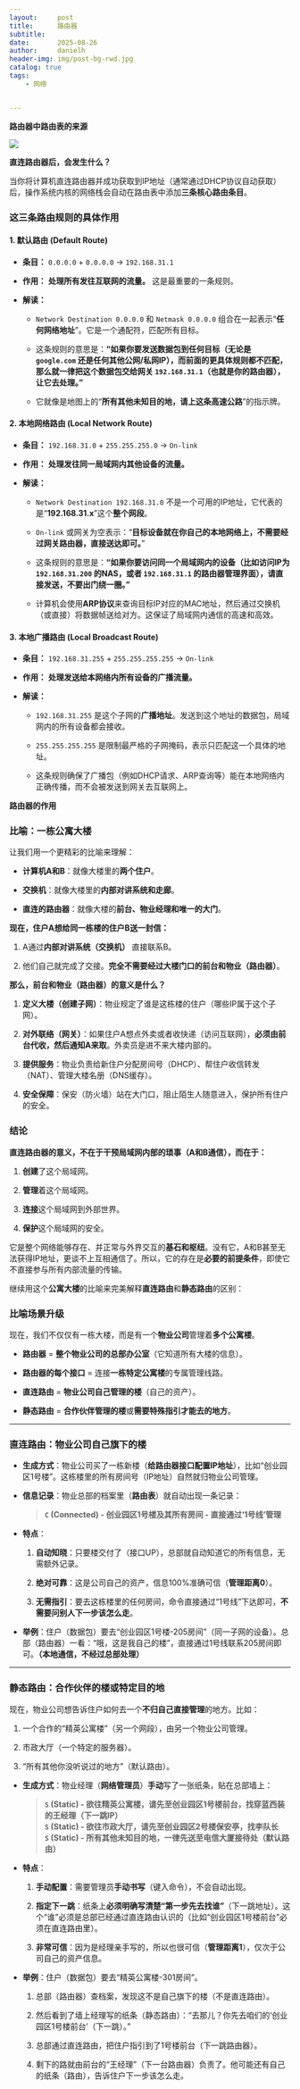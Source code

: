 ```yaml
---
layout:     post
title:      路由器
subtitle:   
date:       2025-08-26
author:     danielh
header-img: img/post-bg-rwd.jpg
catalog: true
tags:
    - 网络


---
```


**路由器中路由表的来源**

![](/imgs/2025-08-26/TILEayRxdJN0ynoX.png)

**直连路由器后，会发生什么？**

当你将计算机直连路由器并成功获取到IP地址（通常通过DHCP协议自动获取）后，操作系统内核的网络栈会自动在路由表中添加**三条核心路由条目**。

### 这三条路由规则的具体作用

#### 1. 默认路由 (Default Route)

-   **条目：** `0.0.0.0` + `0.0.0.0` -> `192.168.31.1`
    
-   **作用：** **处理所有发往互联网的流量。** 这是最重要的一条规则。
    
-   **解读：**
    
    -   `Network Destination 0.0.0.0` 和 `Netmask 0.0.0.0` 组合在一起表示“**任何网络地址**”。它是一个通配符，匹配所有目标。
        
    -   这条规则的意思是：**“如果你要发送数据包到任何目标（无论是 `google.com` 还是任何其他公网/私网IP），而前面的更具体规则都不匹配，那么就一律把这个数据包交给网关 `192.168.31.1`（也就是你的路由器），让它去处理。”**
        
    -   它就像是地图上的“**所有其他未知目的地，请上这条高速公路**”的指示牌。
        

#### 2. 本地网络路由 (Local Network Route)

-   **条目：** `192.168.31.0` + `255.255.255.0` -> `On-link`
    
-   **作用：** **处理发往同一局域网内其他设备的流量。**
    
-   **解读：**
    
    -   `Network Destination 192.168.31.0` 不是一个可用的IP地址，它代表的是“**192.168.31.x**”这个**整个网段**。
        
    -   `On-link` 或网关为空表示：“**目标设备就在你自己的本地网络上，不需要经过网关路由器，直接送达即可。**”
        
    -   这条规则的意思是：**“如果你要访问同一个局域网内的设备（比如访问IP为 `192.168.31.200` 的NAS，或者 `192.168.31.1` 的路由器管理界面），请直接发送，不要出门绕一圈。”**
        
    -   计算机会使用**ARP协议**来查询目标IP对应的MAC地址，然后通过交换机（或直接）将数据帧送给对方。这保证了局域网内通信的高速和高效。
        

#### 3. 本地广播路由 (Local Broadcast Route)

-   **条目：** `192.168.31.255` + `255.255.255.255` -> `On-link`
    
-   **作用：** **处理发送给本网络内所有设备的广播流量。**
    
-   **解读：**
    
    -   `192.168.31.255` 是这个子网的**广播地址**。发送到这个地址的数据包，局域网内的所有设备都会接收。
        
    -   `255.255.255.255` 是限制最严格的子网掩码，表示只匹配这一个具体的地址。
        
    -   这条规则确保了广播包（例如DHCP请求、ARP查询等）能在本地网络内正确传播，而不会被发送到网关去互联网上。

**路由器的作用**

### 比喻：一栋公寓大楼

让我们用一个更精彩的比喻来理解：

-   **计算机A和B**：就像大楼里的**两个住户**。
    
-   **交换机**：就像大楼里的**内部对讲系统和走廊**。
    
-   **直连的路由器**：就像大楼的**前台、物业经理和唯一的大门**。
    

**现在，住户A想给同一栋楼的住户B送一封信：**

1.  A通过**内部对讲系统（交换机）** 直接联系B。
    
2.  他们自己就完成了交接。**完全不需要经过大楼门口的前台和物业（路由器）**。
    

**那么，前台和物业（路由器）的意义是什么？**

1.  **定义大楼（创建子网）**：物业规定了谁是这栋楼的住户（哪些IP属于这个子网）。
    
2.  **对外联络（网关）**：如果住户A想点外卖或者收快递（访问互联网），**必须由前台代收，然后通知A来取**。外卖员是进不来大楼内部的。
    
3.  **提供服务**：物业负责给新住户分配房间号（DHCP）、帮住户收信转发（NAT）、管理大楼名册（DNS缓存）。
    
4.  **安全保障**：保安（防火墙）站在大门口，阻止陌生人随意进入，保护所有住户的安全。
    

### 结论

**直连路由器的意义，不在于干预局域网内部的琐事（A和B通信），而在于：**

1.  **创建**了这个局域网。
    
2.  **管理**着这个局域网。
    
3.  **连接**这个局域网到外部世界。
    
4.  **保护**这个局域网的安全。
    

它是整个网络能够存在、并正常与外界交互的**基石和枢纽**。没有它，A和B甚至无法获得IP地址，更谈不上互相通信了。所以，它的存在是**必要的前提条件**，即使它不直接参与所有内部流量的传输。

继续用这个**公寓大楼**的比喻来完美解释**直连路由**和**静态路由**的区别：

### 比喻场景升级

现在，我们不仅仅有一栋大楼，而是有一个**物业公司**管理着**多个公寓楼**。

-   **路由器** = **整个物业公司的总部办公室**（它知道所有大楼的信息）。
    
-   **路由器的每个接口** = 连接**一栋特定公寓楼**的专属管理线路。
    
-   **直连路由** = **物业公司自己管理的楼**（自己的资产）。
    
-   **静态路由** = **合作伙伴管理的楼**或**需要特殊指引才能去的地方**。
    

----------

### 直连路由：物业公司自己旗下的楼

-   **生成方式**：物业公司买了一栋新楼（**给路由器接口配置IP地址**），比如“创业园区1号楼”。这栋楼里的所有房间号（IP地址）自然就归物业公司管理。
    
-   **信息记录**：物业总部的档案里（**路由表**）就自动出现一条记录：
    
    > **`C` (Connected) - 创业园区1号楼及其所有房间 - 直接通过‘1号线’管理**
    
-   **特点**：
    
    1.  **自动知晓**：只要楼交付了（接口UP），总部就自动知道它的所有信息，无需额外记录。
        
    2.  **绝对可靠**：这是公司自己的资产，信息100%准确可信（**管理距离0**）。
        
    3.  **无需指引**：要去这栋楼里的任何房间，命令直接通过“1号线”下达即可，**不需要问别人下一步该怎么走**。
        
-   **举例**：住户（数据包）要去“创业园区1号楼-205房间”（同一子网的设备）。总部（路由器）一看：“哦，这是我自己的楼”，直接通过1号线联系205房间即可。**（本地通信，不经过总部处理）**
    

----------

### 静态路由：合作伙伴的楼或特定目的地

现在，物业公司想告诉住户如何去一个**不归自己直接管理**的地方。比如：

1.  一个合作的“精英公寓楼”（另一个网段），由另一个物业公司管理。
    
2.  市政大厅（一个特定的服务器）。
    
3.  “所有其他你没听说过的地方”（默认路由）。
    

-   **生成方式**：物业经理（**网络管理员**）**手动**写了一张纸条，贴在总部墙上：
    
    > **`S` (Static) - 欲往精英公寓楼，请先至创业园区1号楼前台，找穿蓝西装的王经理（下一跳IP）**  
    > **`S` (Static) - 欲往市政大厅，请先至创业园区2号楼保安亭，找李队长**  
    > **`S` (Static) - 所有其他未知目的地，一律先送至电信大厦接待处（默认路由）**
    
-   **特点**：
    
    1.  **手动配置**：需要管理员**手动书写**（键入命令），不会自动出现。
        
    2.  **指定下一跳**：纸条上**必须明确写清楚“第一步先去找谁”**（下一跳地址）。这个“谁”必须是总部已经通过直连路由认识的（比如“创业园区1号楼前台”必须在直连路由里）。
        
    3.  **非常可信**：因为是经理亲手写的，所以也很可信（**管理距离1**），仅次于公司自己的资产信息。
        
-   **举例**：住户（数据包）要去“精英公寓楼-301房间”。
    
    1.  总部（路由器）查档案，发现这不是自己旗下的楼（不是直连路由）。
        
    2.  然后看到了墙上经理写的纸条（静态路由）：“去那儿？你先去咱们的‘创业园区1号楼前台’（下一跳）。”
        
    3.  总部通过直连路由，把住户指引到了1号楼前台（下一跳路由器）。
        
    4.  剩下的路就由前台的“王经理”（下一台路由器）负责了。他可能还有自己的纸条（路由），告诉住户下一步该怎么走。
<!--stackedit_data:
eyJoaXN0b3J5IjpbMzU2MjQxOTgwLDI5NzkwNzYyLC0xNzY4ND
MxNjQ2LDEwNjg5NjAyNjIsLTU0NDkyNDM4MV19
-->